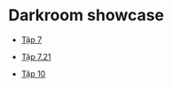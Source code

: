 # Darkroom showcase

- [Tập 7](/tap-7.html)
  
- [Tập 7.21](/tap-7.21.html)

- [Tập 10](/tap-10.html)